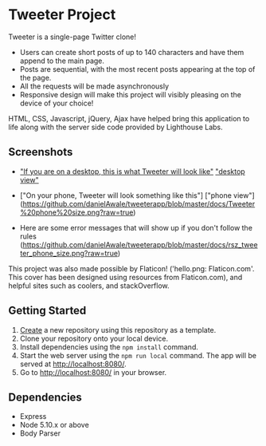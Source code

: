 # Tweeter Project

Tweeter is a single-page Twitter clone!

- Users can create short posts of up to 140 characters and have them append to the main page.
- Posts are sequential, with the most recent posts appearing at the top of the page.
- All the requests will be made asynchronously
- Responsive design will make this project will visibly pleasing on the device of your choice!

HTML, CSS, Javascript, jQuery, Ajax have helped bring this application to life along with the server side code provided by Lighthouse Labs.

## Screenshots

- ["If you are on a desktop, this is what Tweeter will look like"](github-image-link)
  ["desktop view"](https://github.com/danielAwale/tweeterapp/blob/master/docs/rsz_tweeter_page_on_a_desktop.png?raw=true)

- ["On your phone, Tweeter will look something like this"]
  ["phone view"] (https://github.com/danielAwale/tweeterapp/blob/master/docs/Tweeter%20phone%20size.png?raw=true)

- Here are some error messages that will show up if you don't follow the rules
  (https://github.com/danielAwale/tweeterapp/blob/master/docs/rsz_tweeter_phone_size.png?raw=true)

This project was also made possible by Flaticon! ('hello.png: Flaticon.com'. This cover has been designed using resources from Flaticon.com), and helpful sites such as coolers, and stackOverflow.

## Getting Started

1. [Create](https://docs.github.com/en/repositories/creating-and-managing-repositories/creating-a-repository-from-a-template) a new repository using this repository as a template.
2. Clone your repository onto your local device.
3. Install dependencies using the `npm install` command.
4. Start the web server using the `npm run local` command. The app will be served at <http://localhost:8080/>.
5. Go to <http://localhost:8080/> in your browser.

## Dependencies

- Express
- Node 5.10.x or above
- Body Parser
